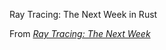 Ray Tracing: The Next Week in Rust

From [_Ray Tracing: The Next Week_](https://raytracing.github.io/books/RayTracingTheNextWeek.html)
